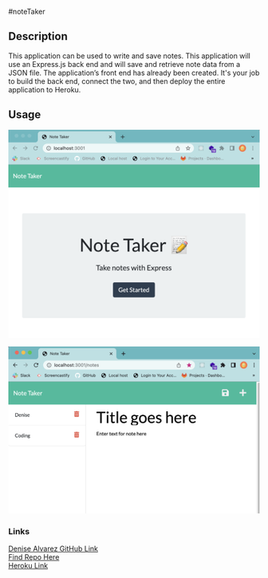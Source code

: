 #noteTaker

## Description
This application can be used to write and save notes. This application will use an Express.js back end and will save and retrieve note data from a JSON file.
The application’s front end has already been created. It's your job to build the back end, connect the two, and then deploy the entire application to Heroku.

## Usage

![Screenshot](/public/assets/homepage.png)

![Screenshot](/public/assets/notes.png)

### Links

[Denise Alvarez GitHub Link](https://github.com/denise-alvarez) <br/>
[Find Repo Here](https://github.com/denise-alvarez/noteTaker.git) <br/>
[Heroku Link](https://dry-headland-31980.herokuapp.com/)

